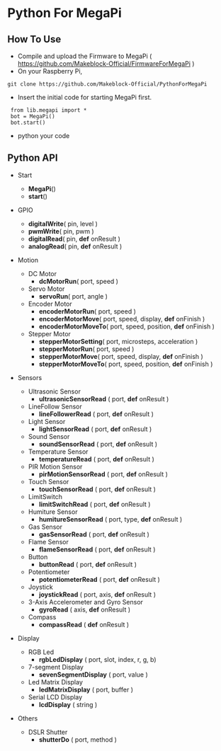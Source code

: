 # Python For MegaPi
## How To Use
 * Compile and upload the Firmware to MegaPi ( https://github.com/Makeblock-Official/FirmwareForMegaPi )
 * On your Raspberry Pi, 
 ```
 git clone https://github.com/Makeblock-Official/PythonForMegaPi
 ```
 * Insert the initial code for starting MegaPi first.
```
 from lib.megapi import *
 bot = MegaPi()
 bot.start()
 ```
 * python your code

## Python API
 * Start
 	* **MegaPi**()
 	* **start**()
 	
 * GPIO
 	* **digitalWrite**( pin, level )
 	* **pwmWrite**( pin, pwm )
 	* **digitalRead**( pin, **def** onResult )
 	* **analogRead**( pin, **def** onResult )
 	
 * Motion
	* DC Motor
	  * **dcMotorRun**( port, speed )
	* Servo Motor
	  * **servoRun**( port, angle )
	* Encoder Motor
	  * **encoderMotorRun**( port, speed )
	  * **encoderMotorMove**( port, speed, display, **def** onFinish )
	  * **encoderMotorMoveTo**( port, speed, position, **def** onFinish )
	* Stepper Motor
	  * **stepperMotorSetting**( port, microsteps, acceleration )
	  * **stepperMotorRun**( port, speed )
	  * **stepperMotorMove**( port, speed, display, **def** onFinish )
	  * **stepperMotorMoveTo**( port, speed, position, **def** onFinish )
	  
 * Sensors
 	* Ultrasonic Sensor
 	  * **ultrasonicSensorRead** ( port, **def** onResult ) 
 	* LineFollow Sensor
 	  * **lineFollowerRead** ( port, **def** onResult ) 
 	* Light Sensor
 	  * **lightSensorRead** ( port, **def** onResult ) 
 	* Sound Sensor
 	  * **soundSensorRead** ( port, **def** onResult ) 
 	* Temperature Sensor
 	  * **temperatureRead** ( port, **def** onResult ) 
 	* PIR Motion Sensor
 	  * **pirMotionSensorRead** ( port, **def** onResult ) 
 	* Touch Sensor
 	  * **touchSensorRead** ( port, **def** onResult ) 
 	* LimitSwitch
 	  * **limitSwitchRead** ( port, **def** onResult ) 
 	* Humiture Sensor
 	  * **humitureSensorRead** ( port, type, **def** onResult ) 
 	* Gas Sensor
 	  * **gasSensorRead** ( port, **def** onResult )
 	* Flame Sensor
 	  * **flameSensorRead** ( port, **def** onResult ) 
 	* Button
 	  * **buttonRead** ( port, **def** onResult ) 
 	* Potentiometer
 	  * **potentiometerRead** ( port, **def** onResult )
 	* Joystick
 	  * **joystickRead** ( port, axis, **def** onResult )
 	* 3-Axis Accelerometer and Gyro Sensor
 	  * **gyroRead** ( axis, **def** onResult )
 	* Compass
 	  * **compassRead** ( **def** onResult )
 	
 * Display
 	* RGB Led
 	  * **rgbLedDisplay** ( port, slot, index, r, g, b)
 	* 7-segment Display
 	  * **sevenSegmentDisplay** ( port, value )
 	* Led Matrix Display
 	  * **ledMatrixDisplay** ( port, buffer )
 	* Serial LCD Display
 	  * **lcdDisplay** ( string )
 	  
 * Others
 	* DSLR Shutter
	  * **shutterDo** ( port, method )
